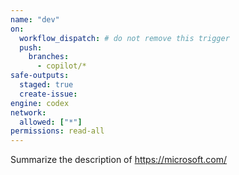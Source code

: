 ```yaml
---
name: "dev"
on:
  workflow_dispatch: # do not remove this trigger
  push:
    branches:
      - copilot/*
safe-outputs:
  staged: true
  create-issue:
engine: codex
network:
  allowed: ["*"]
permissions: read-all
---
```


Summarize the description of https://microsoft.com/
